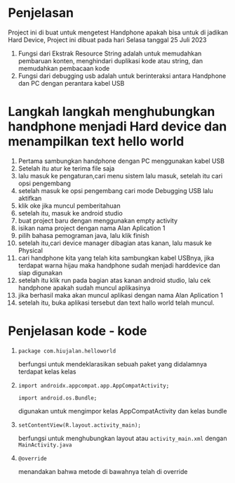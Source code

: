 # Penjelasan
   Project ini di buat untuk mengetest Handphone apakah bisa untuk di jadikan Hard Device, Project ini dibuat pada hari Selasa tanggal 25 Juli 2023 
1. Fungsi dari Ekstrak Resource String adalah untuk memudahkan pembaruan konten, menghindari duplikasi kode atau string, dan memudahkan pembacaan kode
2. Fungsi dari debugging usb adalah untuk berinteraksi antara Handphone dan PC dengan perantara kabel USB

# Langkah langkah menghubungkan handphone menjadi Hard device dan menampilkan text hello world
1. Pertama sambungkan handphone dengan PC menggunakan kabel USB
2. Setelah itu atur ke terima file saja
3. lalu masuk ke pengaturan,cari menu sistem lalu masuk, setelah itu cari opsi pengembang
4. setelah masuk ke opsi pengembang cari mode Debugging USB lalu aktifkan
5.  klik oke jika muncul pemberitahuan
6.  setelah itu, masuk ke android studio
7.  buat project baru dengan menggunakan empty activity
8.  isikan nama project dengan nama Alan Aplication 1
9.  pilih bahasa pemograman java, lalu klik finish
10. setelah itu,cari device manager dibagian atas kanan, lalu masuk ke Physical
11. cari handphone kita yang telah kita sambungkan kabel USBnya, jika terdapat warna hijau maka handphone sudah menjadi harddevice dan siap digunakan
12. setelah itu klik run pada bagian atas kanan android studio, lalu cek handphone apakah sudah muncul aplikasinya
13. jika berhasil maka akan muncul aplikasi dengan nama Alan Aplication 1
14. setelah itu, buka aplikasi tersebut dan text hallo world telah muncul.

# Penjelasan kode - kode 
1. <pre><code>package com.hiujalan.helloworld</code></pre>
     berfungsi untuk mendeklarasikan sebuah paket yang didalamnya terdapat kelas kelas
2. <pre><code>import androidx.appcompat.app.AppCompatActivity;</code></pre> <pre><code>import android.os.Bundle;</code></pre> 
     digunakan untuk mengimpor kelas AppCompatActivity dan kelas bundle
3. <pre><code>setContentView(R.layout.activity_main);</code></pre>
     berfungsi untuk menghubungkan layout atau `activity_main.xml` dengan `MainActivity.java`
4.  <pre><code>@override</code></pre> menandakan bahwa metode di bawahnya telah di override
